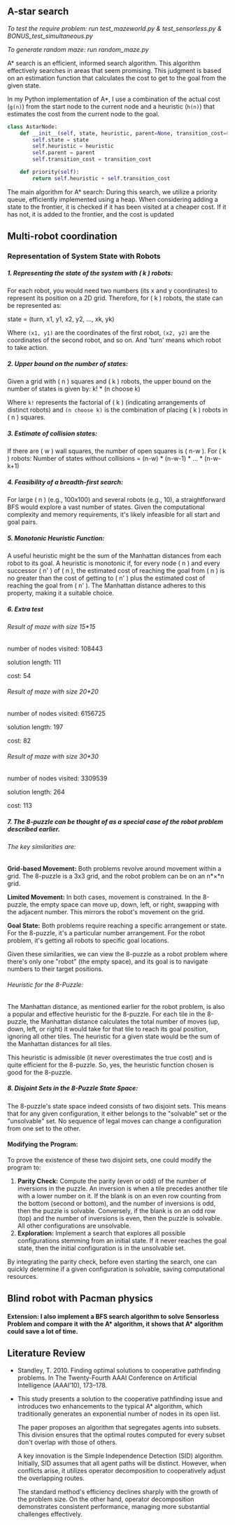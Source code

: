 ## A-star search

*To test the require problem:*
*run test_mazeworld.py & test_sensorless.py & BONUS_test_simultaneous.py*

*To generate random maze:*
*run random_maze.py*

A* search is an efficient, informed search algorithm. This algorithm effectively searches in areas that seem promising. This judgment is based on an estimation function that calculates the cost to get to the goal from the given state.

In my Python implementation of A*, I use a combination of the actual cost (`g(n)`) from the start node to the current node and a heuristic (`h(n)`) that estimates the cost from the current node to the goal.

```python
class AstarNode:
    def __init__(self, state, heuristic, parent=None, transition_cost=0):
        self.state = state
        self.heuristic = heuristic
        self.parent = parent
        self.transition_cost = transition_cost

    def priority(self):
        return self.heuristic + self.transition_cost
```

The main algorithm for A* search:
During this search, we utilize a priority queue, efficiently implemented using a heap. When considering adding a state to the frontier, it is checked if it has been visited at a cheaper cost. If it has not, it is added to the frontier, and the cost is updated

## Multi-robot coordination

### Representation of System State with Robots

##### 1. Representing the state of the system with \( k \) robots:

For each robot, you would need two numbers (its x and y coordinates) to represent its position on a 2D grid. Therefore, for \( k \) robots, the state can be represented as:

state = (turn, x1, y1, x2, y2, ..., xk, yk)

Where `(x1, y1)` are the coordinates of the first robot, `(x2, y2)` are the coordinates of the second robot, and so on. And 'turn' means which robot to take action.

##### 2. Upper bound on the number of states:

Given a grid with \( n \) squares and \( k \) robots, the upper bound on the number of states is given by: k! * (n choose k)

Where `k!` represents the factorial of \( k \) (indicating arrangements of distinct robots) and `(n choose k)` is the combination of placing \( k \) robots in \( n \) squares.

##### 3. Estimate of collision states:

If there are \( w \) wall squares, the number of open squares is \( n-w \). For \( k \) robots: Number of states without collisions = (n-w) * (n-w-1) * ... * (n-w-k+1)

##### 4. Feasibility of a breadth-first search:

For large \( n \) (e.g., 100x100) and several robots (e.g., 10), a straightforward BFS would explore a vast number of states. Given the computational complexity and memory requirements, it's likely infeasible for all start and goal pairs.

##### 5. Monotonic Heuristic Function:

A useful heuristic might be the sum of the Manhattan distances from each robot to its goal. A heuristic is monotonic if, for every node \( n \) and every successor \( n' \) of \( n \), the estimated cost of reaching the goal from \( n \) is no greater than the cost of getting to \( n' \) plus the estimated cost of reaching the goal from \( n' \). The Manhattan distance adheres to this property, making it a suitable choice.

##### 6. Extra test

###### Result of maze with size 15*15

number of nodes visited: 108443

solution length: 111

cost: 54



###### Result of maze with size 20*20

number of nodes visited: 6156725

solution length: 197

cost: 82



###### Result of maze with size 30*30

number of nodes visited: 3309539

solution length: 264

cost: 113

##### 7. The 8-puzzle can be thought of as a special case of the robot problem described earlier. 

###### The key similarities are:

**Grid-based Movement:** Both problems revolve around movement within a grid. The 8-puzzle is a 3x3 grid, and the robot problem can be on an n*×*n grid.

**Limited Movement:** In both cases, movement is constrained. In the 8-puzzle, the empty space can move up, down, left, or right, swapping with the adjacent number. This mirrors the robot's movement on the grid.

**Goal State:** Both problems require reaching a specific arrangement or state. For the 8-puzzle, it's a particular number arrangement. For the robot problem, it's getting all robots to specific goal locations.

Given these similarities, we can view the 8-puzzle as a robot problem where there's only one "robot" (the empty space), and its goal is to navigate numbers to their target positions.

###### Heuristic for the 8-Puzzle:

The Manhattan distance, as mentioned earlier for the robot problem, is also a popular and effective heuristic for the 8-puzzle. For each tile in the 8-puzzle, the Manhattan distance calculates the total number of moves (up, down, left, or right) it would take for that tile to reach its goal position, ignoring all other tiles. The heuristic for a given state would be the sum of the Manhattan distances for all tiles.

This heuristic is admissible (it never overestimates the true cost) and is quite efficient for the 8-puzzle. So, yes, the heuristic function chosen is good for the 8-puzzle.

##### 8. Disjoint Sets in the 8-Puzzle State Space:

The 8-puzzle's state space indeed consists of two disjoint sets. This means that for any given configuration, it either belongs to the "solvable" set or the "unsolvable" set. No sequence of legal moves can change a configuration from one set to the other.

#### Modifying the Program:

To prove the existence of these two disjoint sets, one could modify the program to:

1. **Parity Check:** Compute the parity (even or odd) of the number of inversions in the puzzle. An inversion is when a tile precedes another tile with a lower number on it. If the blank is on an even row counting from the bottom (second or bottom), and the number of inversions is odd, then the puzzle is solvable. Conversely, if the blank is on an odd row (top) and the number of inversions is even, then the puzzle is solvable. All other configurations are unsolvable.
2. **Exploration:** Implement a search that explores all possible configurations stemming from an initial state. If it never reaches the goal state, then the initial configuration is in the unsolvable set.

By integrating the parity check, before even starting the search, one can quickly determine if a given configuration is solvable, saving computational resources.



## Blind robot with Pacman physics

#### Extension: I also implement a BFS search algorithm to solve Sensorless Problem and compare it with the A* algorithm, it shows that A* algorithm could save a lot of time.

## Literature Review 

- Standley, T. 2010. Finding optimal solutions to cooperative pathfinding problems. In The Twenty-Fourth AAAI Conference on Artificial Intelligence (AAAI’10), 173–178.

- This study presents a solution to the cooperative pathfinding issue and introduces two enhancements to the typical A* algorithm, which traditionally generates an exponential number of nodes in its open list.

  The paper proposes an algorithm that segregates agents into subsets. This division ensures that the optimal routes computed for every subset don't overlap with those of others.

  A key innovation is the Simple Independence Detection (SID) algorithm. Initially, SID assumes that all agent paths will be distinct. However, when conflicts arise, it utilizes operator decomposition to cooperatively adjust the overlapping routes.

  The standard method's efficiency declines sharply with the growth of the problem size. On the other hand, operator decomposition demonstrates consistent performance, managing more substantial challenges effectively.
